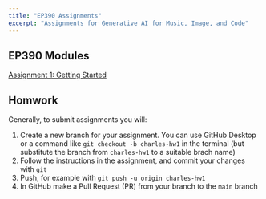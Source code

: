 ```yaml
---
title: "EP390 Assignments"
excerpt: "Assignments for Generative AI for Music, Image, and Code"
---
```


## EP390 Modules

[Assignment 1: Getting Started](/assignments/1/)

## Homwork

Generally, to submit assignments you will:

1. Create a new branch for your assignment. You can use GitHub Desktop or a command like `git checkout -b charles-hw1` in the terminal (but substitute the branch from `charles-hw1` to a suitable brach name)
1. Follow the instructions in the assignment, and commit your changes with `git`
1. Push, for example with `git push -u origin charles-hw1`
1. In GitHub make a Pull Request (PR) from your branch to the `main` branch
